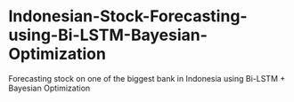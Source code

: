 # Indonesian-Stock-Forecasting-using-Bi-LSTM-Bayesian-Optimization
Forecasting stock on one of the biggest bank in Indonesia using Bi-LSTM + Bayesian Optimization
